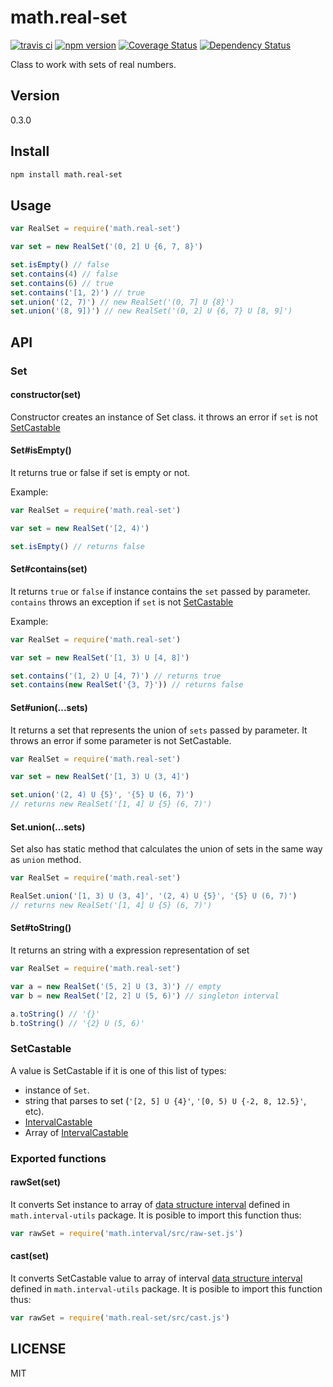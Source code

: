 # math.real-set

[![travis ci][1]][2]
[![npm version][3]][4]
[![Coverage Status][5]][6]
[![Dependency Status][7]][8]

Class to work with sets of real numbers.

## Version
0.3.0

## Install
``` bash
npm install math.real-set
```

## Usage
``` javascript
var RealSet = require('math.real-set')

var set = new RealSet('(0, 2] U {6, 7, 8}')

set.isEmpty() // false
set.contains(4) // false
set.contains(6) // true
set.contains('[1, 2)') // true
set.union('(2, 7)') // new RealSet('(0, 7] U {8}')
set.union('(8, 9])') // new RealSet('(0, 2] U {6, 7} U [8, 9]')
```

## API

### Set
#### constructor(set)

Constructor creates an instance of Set class. it throws an error if `set` is not [SetCastable](#setcastable)

#### Set#isEmpty()

It returns true or false if set is empty or not.

Example:
``` javascript
var RealSet = require('math.real-set')

var set = new RealSet('[2, 4)')

set.isEmpty() // returns false
```

#### Set#contains(set)
It returns `true` or `false` if instance contains the `set` passed by parameter. `contains` throws an exception if `set` is not [SetCastable](#setcastable)

Example:
``` javascript
var RealSet = require('math.real-set')

var set = new RealSet('[1, 3) U [4, 8]')

set.contains('(1, 2) U [4, 7)') // returns true
set.contains(new RealSet('{3, 7}')) // returns false
```

#### Set#union(...sets)
It returns a set that represents the union of `sets` passed by parameter. It throws an error if some parameter is not SetCastable.

``` javascript
var RealSet = require('math.real-set')

var set = new RealSet('[1, 3) U (3, 4]')

set.union('(2, 4) U {5}', '{5} U (6, 7)')
// returns new RealSet('[1, 4] U {5} (6, 7)')
```

#### Set.union(...sets)
Set also has static method that calculates the union of sets in the same way as `union` method.

``` javascript
var RealSet = require('math.real-set')

RealSet.union('[1, 3) U (3, 4]', '(2, 4) U {5}', '{5} U (6, 7)')
// returns new RealSet('[1, 4] U {5} (6, 7)')
```

#### Set#toString()
It returns an string with a expression representation of set

``` javascript
var RealSet = require('math.real-set')

var a = new RealSet('(5, 2] U (3, 3)') // empty
var b = new RealSet('[2, 2] U (5, 6)') // singleton interval

a.toString() // '{}'
b.toString() // '{2} U (5, 6)'
```

### SetCastable
A value is SetCastable if it is one of this list of types:
- instance of `Set`.
- string that parses to set (`'[2, 5] U {4}'`, `'[0, 5) U {-2, 8, 12.5}'`, etc).
- [IntervalCastable](https://github.com/xgbuils/math.interval#intervalcastable)
- Array of [IntervalCastable](https://github.com/xgbuils/math.interval#intervalcastable)

### Exported functions

#### rawSet(set)
It converts Set instance to array of [data structure interval](https://github.com/xgbuils/math.interval-utils) defined in `math.interval-utils` package. It is posible to import this function thus:

``` javascript
var rawSet = require('math.interval/src/raw-set.js')
```

#### cast(set)
It converts SetCastable value to array of interval [data structure interval](https://github.com/xgbuils/math.interval-utils) defined in `math.interval-utils` package. It is posible to import this function thus:

``` javascript
var rawSet = require('math.real-set/src/cast.js')
```

## LICENSE
MIT

  [1]: https://travis-ci.org/xgbuils/math.real-set.svg?branch=master
  [2]: https://travis-ci.org/xgbuils/math.real-set
  [3]: https://badge.fury.io/js/math.real-set.svg
  [4]: https://badge.fury.io/js/math.real-set
  [5]: https://coveralls.io/repos/github/xgbuils/math.real-set/badge.svg?branch=master
  [6]: https://coveralls.io/github/xgbuils/math.real-set?branch=master
  [7]: https://david-dm.org/xgbuils/math.real-set.svg
  [8]: https://david-dm.org/xgbuils/math.real-set
